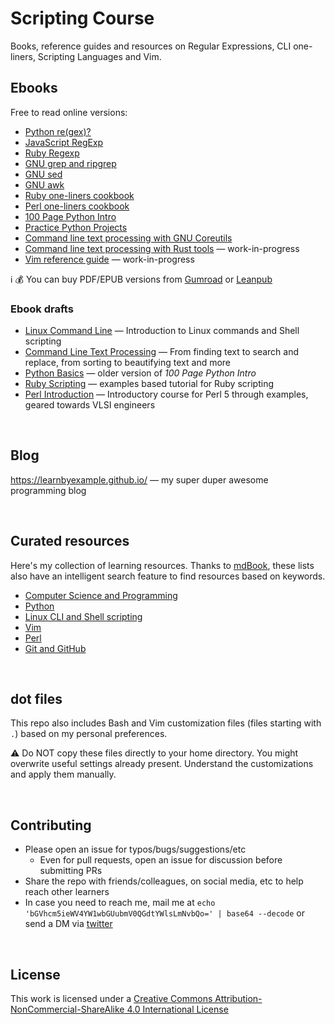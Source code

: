 # Scripting Course

Books, reference guides and resources on Regular Expressions, CLI one-liners, Scripting Languages and Vim.

## Ebooks

Free to read online versions:

* [Python re(gex)?](https://learnbyexample.github.io/py_regular_expressions/)
* [JavaScript RegExp](https://learnbyexample.github.io/learn_js_regexp/)
* [Ruby Regexp](https://learnbyexample.github.io/Ruby_Regexp/)
* [GNU grep and ripgrep](https://learnbyexample.github.io/learn_gnugrep_ripgrep/)
* [GNU sed](https://learnbyexample.github.io/learn_gnused/)
* [GNU awk](https://learnbyexample.github.io/learn_gnuawk/)
* [Ruby one-liners cookbook](https://learnbyexample.github.io/learn_ruby_oneliners/)
* [Perl one-liners cookbook](https://learnbyexample.github.io/learn_perl_oneliners/)
* [100 Page Python Intro](https://learnbyexample.github.io/100_page_python_intro/)
* [Practice Python Projects](https://learnbyexample.github.io/practice_python_projects/)
* [Command line text processing with GNU Coreutils](https://learnbyexample.github.io/cli_text_processing_coreutils/)
* [Command line text processing with Rust tools](https://learnbyexample.github.io/cli_text_processing_rust/) — work-in-progress
* [Vim reference guide](https://learnbyexample.github.io/vim_reference/) — work-in-progress

:information_source: :moneybag: You can buy PDF/EPUB versions from [Gumroad](https://learnbyexample.gumroad.com/) or [Leanpub](https://leanpub.com/u/learnbyexample)

### Ebook drafts

* [Linux Command Line](https://github.com/learnbyexample/Linux_command_line) — Introduction to Linux commands and Shell scripting
* [Command Line Text Processing](https://github.com/learnbyexample/Command-line-text-processing) — From finding text to search and replace, from sorting to beautifying text and more
* [Python Basics](https://github.com/learnbyexample/Python_Basics) — older version of *100 Page Python Intro*
* [Ruby Scripting](https://github.com/learnbyexample/Ruby_Scripting) — examples based tutorial for Ruby scripting
* [Perl Introduction](https://github.com/learnbyexample/Perl_intro) — Introductory course for Perl 5 through examples, geared towards VLSI engineers

<br>

## Blog

https://learnbyexample.github.io/ — my super duper awesome programming blog

<br>

## Curated resources

Here's my collection of learning resources. Thanks to [mdBook](https://github.com/rust-lang/mdBook), these lists also have an intelligent search feature to find resources based on keywords.

* [Computer Science and Programming](https://learnbyexample.github.io/curated_resources/cs_programming.html)
* [Python](https://learnbyexample.github.io/py_resources/)
* [Linux CLI and Shell scripting](https://learnbyexample.github.io/curated_resources/linux_cli_scripting.html)
* [Vim](https://learnbyexample.github.io/curated_resources/vim.html)
* [Perl](https://learnbyexample.github.io/curated_resources/perl.html)
* [Git and GitHub](https://learnbyexample.github.io/curated_resources/git_and_github.html)

<br>

## dot files

This repo also includes Bash and Vim customization files (files starting with `.`) based on my personal preferences.

⚠️ Do NOT copy these files directly to your home directory. You might overwrite useful settings already present. Understand the customizations and apply them manually.

<br>

## Contributing

* Please open an issue for typos/bugs/suggestions/etc
    * Even for pull requests, open an issue for discussion before submitting PRs
* Share the repo with friends/colleagues, on social media, etc to help reach other learners
* In case you need to reach me, mail me at `echo 'bGVhcm5ieWV4YW1wbGUubmV0QGdtYWlsLmNvbQo=' | base64 --decode` or send a DM via [twitter](https://twitter.com/learn_byexample)

<br>

## License

This work is licensed under a [Creative Commons Attribution-NonCommercial-ShareAlike 4.0 International License](https://creativecommons.org/licenses/by-nc-sa/4.0/)
